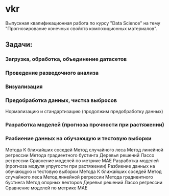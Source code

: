 # vkr
Выпускная квалификационная работа по курсу "Data Science" на тему "Прогнозирование конечных свойств композиционных материалов".

## Задачи:

### Загрузка, обработка, объединение датасетов
### Проведение разведочного анализа
### Визуализация
### Предобработка данных, чистка выбросов
Нормализацию и стандартизацию (продолжим предобработку данных)
### Разработка моделей (прогноза прочности при растяжении)
### Разбиение данных на обучающую и тестовую выборки
Метода К ближайших соседей
Метод случайного леса
Метод линейной регрессии
Метода градиентного бустинга
Деревья решений
Лассо регрессии
Сравнение моделей по метрике МАЕ
Разработка моделей (прогноза модуля упругости при растяжении)
Разбиение данных на обучающую и тестовую выборки
Метода К ближайших соседей
Метод случайного леса
Метод линейной регрессии
Метода градиентного бустинга
Метод опорных векторов
Деревья решений
Лассо регрессии
Сравнение моделей по метрике МАЕ


